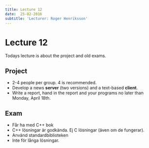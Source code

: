 ```yaml
---
title: Lecture 12
date:  25-02-2016
subtitle: 'Lecturer: Roger Henriksson'
---
```


# Lecture 12
Todays lecture is about the project and old exams.

## Project
- 2-4 people per group. 4 is recommended.
- Develop a news **server** (two versions) and a text-based **client**.
- Write a report, hand in the report and your programs no later than Monday, April 18th.

## Exam 
- Får ha med C++ bok
- C++ lösningar är godkända. Ej C lösningar (även om de fungerar).
- Använd standardbiblioteken
- Inte för långa lösningar.

